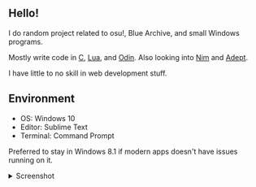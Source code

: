 ## Hello!

I do random project related to osu!, Blue Archive, and small Windows programs.

Mostly write code in [C](https://en.wikipedia.org/wiki/C_(programming_language)), [Lua](https://www.lua.org/), and [Odin](https://odin-lang.com/).
Also looking into [Nim](https://nim-lang.org/) and [Adept](https://github.com/AdeptLanguage/Adept).

I have little to no skill in web development stuff.

## Environment

- OS: Windows 10
- Editor: Sublime Text
- Terminal: Command Prompt

Preferred to stay in Windows 8.1 if modern apps doesn't have issues running on it.
<details>
<summary>Screenshot</summary>
<IMG src="https://i.imgur.com/LeA9CrB.png"/>
</details>
